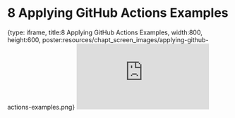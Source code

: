 # 8 Applying GitHub Actions Examples
 
{type: iframe, title:8 Applying GitHub Actions Examples, width:800, height:600, poster:resources/chapt_screen_images/applying-github-actions-examples.png}
![](http://hutchdatascience.org/GitHub_Automation_for_Scientists/no_toc/applying-github-actions-examples.html)
 

 
